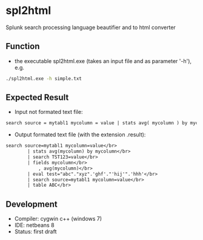 # spl2html
Splunk search processing language beautifier and to html converter

Function
--------
- the executable spl2html.exe (takes an input file and as parameter '-h'), e.g. 
 
```cmd
./spl2html.exe -h simple.txt
```

Expected Result
---------------
- Input not formated text file:

```txt
search source = mytabl1 mycolumn = value | stats avg( mycolumn ) by mycolumn | search TST123 = value | fields mycolumn, avg(mycolumn) | eval test = "abc"."xyz".'ghf'."'hij'".'hhh' | search source = mytabl1 mycolumn = value | table ABC
```

- Output formated text file (with the extension .result):

```txt
search source=mytabl1 mycolumn=value</br>
		| stats avg(mycolumn) by mycolumn</br>
		| search TST123=value</br>
		| fields mycolumn</br>
			, avg(mycolumn)</br>
		| eval test="abc"."xyz".'ghf'."'hij'".'hhh'</br>
		| search source=mytabl1 mycolumn=value</br>
		| table ABC</br>
```

Development
-----------
- Compiler: cygwin c++ (windows 7)
- IDE:      netbeans 8 
- Status:   first draft

